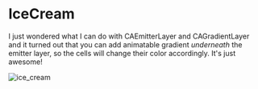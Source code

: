 # IceCream

I just wondered what I can do with CAEmitterLayer and CAGradientLayer and it turned out that you can add 
animatable gradient _underneath_ the emitter layer, so the cells will change their color accordingly. It's just awesome! 

![ice_cream](https://media.giphy.com/media/2kNwnJpcMlVcP851el/giphy.gif)


